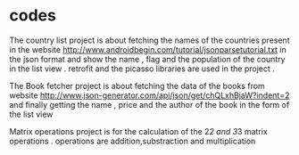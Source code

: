 # codes
The country list project is about fetching the names of the countries present in the website http://www.androidbegin.com/tutorial/jsonparsetutorial.txt
in the json format and show the name , flag and the population of the country in the list view . retrofit and the picasso libraries 
are used in the project .

The Book fetcher project is about fetching the data of the books from website http://www.json-generator.com/api/json/get/chQLxhBjaW?indent=2
and finally getting the name , price and the author of the book in the form of the list view

Matrix operations  project is for the calculation of the 2*2  and 3*3 matrix operations . operations are addition,substraction 
and multiplication

